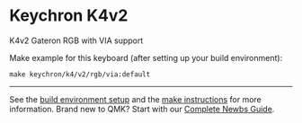 # Keychron K4v2

K4v2 Gateron RGB with VIA support

Make example for this keyboard (after setting up your build environment):

    make keychron/k4/v2/rgb/via:default
    
* * *

See the [build environment setup](https://docs.qmk.fm/#/getting_started_build_tools) and the [make instructions](https://docs.qmk.fm/#/getting_started_make_guide) for more information. Brand new to QMK? Start with our [Complete Newbs Guide](https://docs.qmk.fm/#/newbs).